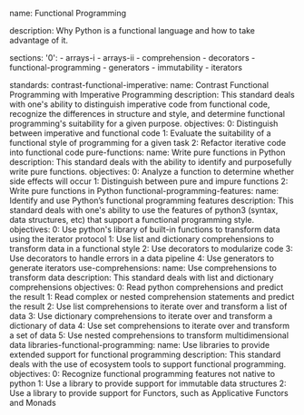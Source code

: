 name: Functional Programming

description: Why Python is a functional language and how to take advantage of it.

sections:
'0': - arrays-i - arrays-ii - comprehension - decorators - functional-programming - generators - immutability - iterators

standards:
contrast-functional-imperative:
name: Contrast Functional Programming with Imperative Programming
description: This standard deals with one's ability to distinguish imperative code from functional code, recognize the differences in structure and style, and determine functional programming's suitability for a given purpose.
objectives:
0: Distinguish between imperative and functional code
1: Evaluate the suitability of a functional style of programming for a given task
2: Refactor iterative code into functional code
pure-functions:
name: Write pure functions in Python
description: This standard deals with the ability to identify and purposefully write pure functions.
objectives:
0: Analyze a function to determine whether side effects will occur
1: Distinguish between pure and impure functions
2: Write pure functions in Python
functional-programming-features:
name: Identify and use Python’s functional programming features
description: This standard deals with one's ability to use the features of python3 (syntax, data structures, etc) that support a functional programming style.
objectives:
0: Use python's library of built-in functions to transform data using the iterator protocol
1: Use list and dictionary comprehensions to transform data in a functional style
2: Use decorators to modularize code
3: Use decorators to handle errors in a data pipeline
4: Use generators to generate iterators
use-comprehensions:
name: Use comprehensions to transform data
description: This standard deals with list and dictionary comprehensions
objectives:
0: Read python comprehensions and predict the result
1: Read complex or nested comprehension statements and predict the result
2: Use list comprehensions to iterate over and transform a list of data
3: Use dictionary comprehensions to iterate over and transform a dictionary of data
4: Use set comprehensions to iterate over and transform a set of data
5: Use nested comprehensions to transform multidimensional data
libraries-functional-programming:
name: Use libraries to provide extended support for functional programming
description: This standard deals with the use of ecosystem tools to support functional programming.
objectives:
0: Recognize functional programming features not native to python
1: Use a library to provide support for immutable data structures
2: Use a library to provide support for Functors, such as Applicative Functors and Monads
